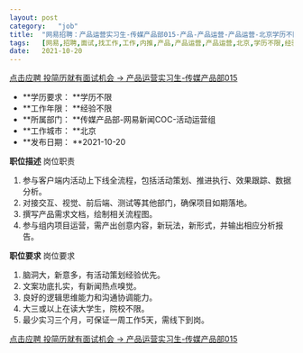 ```yaml
---
layout:	post
category:	"job"
title:	"网易招聘：产品运营实习生-传媒产品部015-产品-产品运营-产品运营-北京学历不限经验不限"
tags:	[网易,招聘,面试,找工作,工作,内推,产品,产品运营,产品运营,北京,学历不限,经验不限]
date:	2021-10-20
---
```


[点击应聘 投简历就有面试机会 -> 产品运营实习生-传媒产品部015](http://mobile.bole.netease.com/bole/boleDetail?id=35718&employeeId=346f03c3cda5f04c&key=all)



- **学历要求： **学历不限
- **工作年限： **经验不限
- **所属部门： **传媒产品部-网易新闻COC-活动运营组
- **工作城市： **北京
- **发布日期： **2021-10-20



**职位描述**
岗位职责
1. 参与客户端内活动上下线全流程，包括活动策划、推进执行、效果跟踪、数据分析。
2. 对接交互、视觉、前后端、测试等其他部门，确保项目如期落地。
3. 撰写产品需求文档，绘制相关流程图。
4. 参与组内项目运营，需产出创意内容，新玩法，新形式，并输出相应分析报告。



**职位要求**
岗位要求
1. 脑洞大，新意多，有活动策划经验优先。
2. 文案功底扎实，有新闻热点嗅觉。
3. 良好的逻辑思维能力和沟通协调能力。
4. 大三或以上在读大学生，院校不限。
5. 最少实习三个月，可保证一周工作5天，需线下到岗。



[点击应聘 投简历就有面试机会 -> 产品运营实习生-传媒产品部015](http://mobile.bole.netease.com/bole/boleDetail?id=35718&employeeId=346f03c3cda5f04c&key=all)